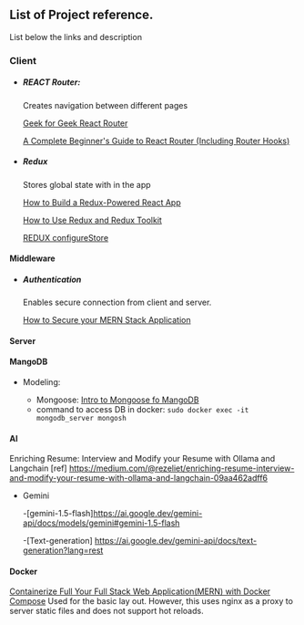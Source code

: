 ## List of Project reference. 

List below the links and description

### Client
- ##### REACT Router: 
    Creates navigation between different pages

    [Geek for Geek React Router](https://www.w3schools.com/react/react_router.asp)

    [A Complete Beginner's Guide to React Router (Including Router Hooks)](https://www.freecodecamp.org/news/a-complete-beginners-guide-to-react-router-include-router-hooks/)

- ##### Redux
    Stores global state with in the app

    [How to Build a Redux-Powered React App](https://www.freecodecamp.org/news/how-to-build-a-redux-powered-react-app/)

    [How to Use Redux and Redux Toolkit](https://thelinuxcode.com/how-to-use-redux-and-redux-toolkit-tutorial-for-beginners/)

    [REDUX configureStore](https://redux-toolkit.js.org/api/configurestore/)
#### Middleware

- ##### Authentication
  Enables secure connection from client and server. 

  [How to Secure your MERN Stack Application](https://www.freecodecamp.org/news/how-to-secure-your-mern-stack-application/)

#### Server



#### MangoDB

- Modeling:
   
  - Mongoose: [Intro to Mongoose fo MangoDB](https://www.freecodecamp.org/news/introduction-to-mongoose-for-mongodb-d2a7aa593c57/) 
  - command to access DB in docker: `sudo docker exec -it mongodb_server mongosh`

#### AI

Enriching Resume: Interview and Modify your Resume with Ollama and Langchain [ref] https://medium.com/@rezeliet/enriching-resume-interview-and-modify-your-resume-with-ollama-and-langchain-09aa462adff6

- Gemini

  -[gemini-1.5-flash]https://ai.google.dev/gemini-api/docs/models/gemini#gemini-1.5-flash

  -[Text-generation] https://ai.google.dev/gemini-api/docs/text-generation?lang=rest


#### Docker

[Containerize Full Your Full Stack Web Application(MERN) with Docker Compose](https://medium.com/@bjnandi/containerize-your-full-stack-web-application-mern-with-docker-compose-4900156ba9dd)
Used for the basic lay out. However, this uses nginx as a proxy to server static files and does not support hot reloads. 

